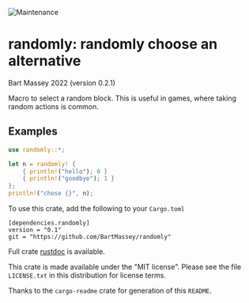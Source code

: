 ![Maintenance](https://img.shields.io/badge/maintenance-actively--developed-brightgreen.svg)

# randomly: randomly choose an alternative
Bart Massey 2022 (version 0.2.1)

Macro to select a random block. This is useful in games,
where taking random actions is common.

## Examples

```rust
use randomly::*;

let n = randomly! {
    { println!("hello"); 0 }
    { println!("goodbye"); 1 }
};
println!("chose {}", n);
```

To use this crate, add the following to your `Cargo.toml`

```
[dependencies.randomly]
version = "0.1"
git = "https://github.com/BartMassey/randomly"
```

Full crate [rustdoc](https://bartmassey.github.io/randomly/randomly/index.html)
is available.

This crate is made available under the "MIT
license". Please see the file `LICENSE.txt` in this distribution
for license terms.

Thanks to the `cargo-readme` crate for generation of this `README`.

